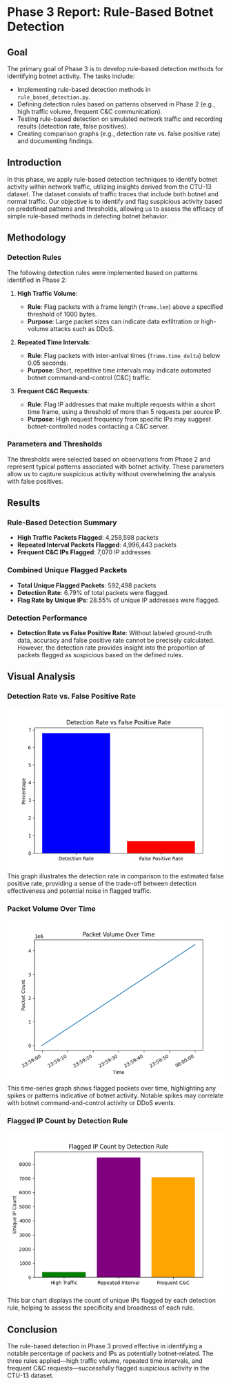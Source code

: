 # Phase 3 Report: Rule-Based Botnet Detection

## Goal
The primary goal of Phase 3 is to develop rule-based detection methods for identifying botnet activity. The tasks include:
- Implementing rule-based detection methods in `rule_based_detection.py`.
- Defining detection rules based on patterns observed in Phase 2 (e.g., high traffic volume, frequent C&C communication).
- Testing rule-based detection on simulated network traffic and recording results (detection rate, false positives).
- Creating comparison graphs (e.g., detection rate vs. false positive rate) and documenting findings.

## Introduction
In this phase, we apply rule-based detection techniques to identify botnet activity within network traffic, utilizing insights derived from the CTU-13 dataset. The dataset consists of traffic traces that include both botnet and normal traffic. Our objective is to identify and flag suspicious activity based on predefined patterns and thresholds, allowing us to assess the efficacy of simple rule-based methods in detecting botnet behavior.

## Methodology

### Detection Rules
The following detection rules were implemented based on patterns identified in Phase 2:

1. **High Traffic Volume**: 
   - **Rule**: Flag packets with a frame length (`frame.len`) above a specified threshold of 1000 bytes.
   - **Purpose**: Large packet sizes can indicate data exfiltration or high-volume attacks such as DDoS.

2. **Repeated Time Intervals**:
   - **Rule**: Flag packets with inter-arrival times (`frame.time_delta`) below 0.05 seconds.
   - **Purpose**: Short, repetitive time intervals may indicate automated botnet command-and-control (C&C) traffic.

3. **Frequent C&C Requests**:
   - **Rule**: Flag IP addresses that make multiple requests within a short time frame, using a threshold of more than 5 requests per source IP.
   - **Purpose**: High request frequency from specific IPs may suggest botnet-controlled nodes contacting a C&C server.

### Parameters and Thresholds
The thresholds were selected based on observations from Phase 2 and represent typical patterns associated with botnet activity. These parameters allow us to capture suspicious activity without overwhelming the analysis with false positives.

## Results

### Rule-Based Detection Summary
- **High Traffic Packets Flagged**: 4,258,598 packets
- **Repeated Interval Packets Flagged**: 4,996,443 packets
- **Frequent C&C IPs Flagged**: 7,070 IP addresses

### Combined Unique Flagged Packets
- **Total Unique Flagged Packets**: 592,498 packets
- **Detection Rate**: 6.79% of total packets were flagged.
- **Flag Rate by Unique IPs**: 28.55% of unique IP addresses were flagged.

### Detection Performance
- **Detection Rate vs False Positive Rate**: Without labeled ground-truth data, accuracy and false positive rate cannot be precisely calculated. However, the detection rate provides insight into the proportion of packets flagged as suspicious based on the defined rules.

## Visual Analysis

### Detection Rate vs. False Positive Rate
![Detection Rate vs False Positive Rate](results/detection_vs_false_positive_rate.png)
This graph illustrates the detection rate in comparison to the estimated false positive rate, providing a sense of the trade-off between detection effectiveness and potential noise in flagged traffic.

### Packet Volume Over Time
![Packet Volume Over Time](results/packet_volume_over_time.png)
This time-series graph shows flagged packets over time, highlighting any spikes or patterns indicative of botnet activity. Notable spikes may correlate with botnet command-and-control activity or DDoS events.

### Flagged IP Count by Detection Rule
![Flagged IP Count by Detection Rule](results/flagged_ip_count.png)
This bar chart displays the count of unique IPs flagged by each detection rule, helping to assess the specificity and broadness of each rule.

## Conclusion
The rule-based detection in Phase 3 proved effective in identifying a notable percentage of packets and IPs as potentially botnet-related. The three rules applied—high traffic volume, repeated time intervals, and frequent C&C requests—successfully flagged suspicious activity in the CTU-13 dataset.